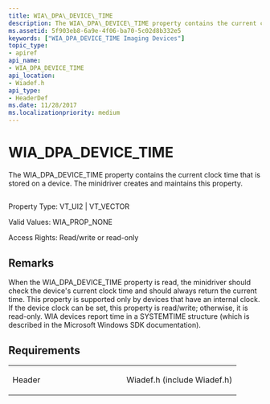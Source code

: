 ```yaml
---
title: WIA\_DPA\_DEVICE\_TIME
description: The WIA\_DPA\_DEVICE\_TIME property contains the current clock time that is stored on a device. The minidriver creates and maintains this property.
ms.assetid: 5f903eb8-6a9e-4f06-ba70-5c02d8b332e5
keywords: ["WIA_DPA_DEVICE_TIME Imaging Devices"]
topic_type:
- apiref
api_name:
- WIA_DPA_DEVICE_TIME
api_location:
- Wiadef.h
api_type:
- HeaderDef
ms.date: 11/28/2017
ms.localizationpriority: medium
---
```


# WIA\_DPA\_DEVICE\_TIME


The WIA\_DPA\_DEVICE\_TIME property contains the current clock time that is stored on a device. The minidriver creates and maintains this property.

## <span id="ddk_wia_dpa_device_time_si"></span><span id="DDK_WIA_DPA_DEVICE_TIME_SI"></span>


Property Type: VT\_UI2 | VT\_VECTOR

Valid Values: WIA\_PROP\_NONE

Access Rights: Read/write or read-only

Remarks
-------

When the WIA\_DPA\_DEVICE\_TIME property is read, the minidriver should check the device's current clock time and should always return the current time. This property is supported only by devices that have an internal clock. If the device clock can be set, this property is read/write; otherwise, it is read-only. WIA devices report time in a SYSTEMTIME structure (which is described in the Microsoft Windows SDK documentation).

Requirements
------------

<table>
<colgroup>
<col width="50%" />
<col width="50%" />
</colgroup>
<tbody>
<tr class="odd">
<td><p>Header</p></td>
<td>Wiadef.h (include Wiadef.h)</td>
</tr>
</tbody>
</table>

 

 





